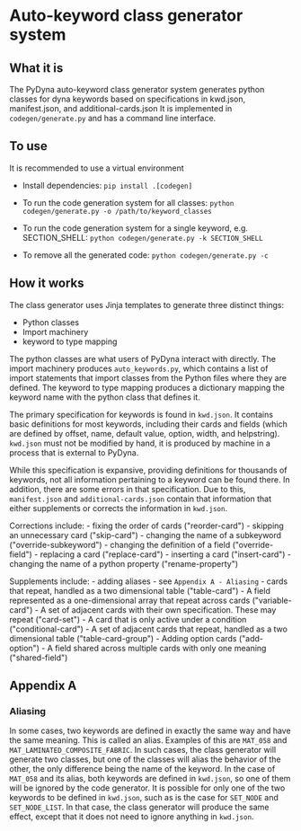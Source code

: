 # Auto-keyword class generator system

## What it is
The PyDyna auto-keyword class generator system generates python classes for
dyna keywords based on specifications in kwd.json, manifest.json, and additional-cards.json
It is implemented in `codegen/generate.py` and has a command line interface.

## To use
It is recommended to use a virtual environment

- Install dependencies:
``pip install .[codegen]``

- To run the code generation system for all classes:
``python codegen/generate.py -o /path/to/keyword_classes``

- To run the code generation system for a single keyword, e.g. SECTION_SHELL:
``python codegen/generate.py -k SECTION_SHELL``

- To remove all the generated code:
``python codegen/generate.py -c``

## How it works
The class generator uses Jinja templates to generate three distinct things:
- Python classes
- Import machinery
- keyword to type mapping

The python classes are what users of PyDyna interact with directly. The import machinery produces
`auto_keywords.py`, which contains a list of import statements that import classes from the
Python files where they are defined. The keyword to type mapping produces a dictionary mapping the
keyword name with the python class that defines it.

The primary specification for keywords is found in `kwd.json`. It contains basic definitions
for most keywords, including their cards and fields (which are defined by offset, name, default
value, option, width, and helpstring). `kwd.json` must not be modified by hand, it is
produced by machine in a process that is external to PyDyna.

While this specification is expansive, providing definitions for thousands of keywords, not all
information pertaining to a keyword can be found there. In addition, there are some errors in that
specification. Due to this, `manifest.json` and `additional-cards.json` contain that information
that either supplements or corrects the information in `kwd.json`.

Corrections include:
    - fixing the order of cards ("reorder-card")
    - skipping an unnecessary card ("skip-card")
    - changing the name of a subkeyword ("override-subkeyword")
    - changing the definition of a field ("override-field")
    - replacing a card ("replace-card")
    - inserting a card ("insert-card")
    - changing the name of a python property ("rename-property")

Supplements include:
    - adding aliases - see `Appendix A - Aliasing`
    - cards that repeat, handled as a two dimensional table ("table-card")
    - A field represented as a one-dimensional array that repeat across cards ("variable-card")
    - A set of adjacent cards with their own specification. These may repeat ("card-set")
    - A card that is only active under a condition ("conditional-card")
    - A set of adjacent cards that repeat, handled as a two dimensional table ("table-card-group")
    - Adding option cards ("add-option")
    - A field shared across multiple cards with only one meaning ("shared-field")


## Appendix A

### Aliasing

In some cases, two keywords are defined in exactly the same way and have the same meaning. This is called
an alias. Examples of this are `MAT_058` and `MAT_LAMINATED_COMPOSITE_FABRIC`. In such cases, the class
generator will generate two classes, but one of the classes will alias the behavior of the other, the only
difference being the name of the keyword. In the case of `MAT_058` and its alias, both keywords are defined
in `kwd.json`, so one of them will be ignored by the code generator. It is possible for only one of the two
keywords to be defined in `kwd.json`, such as is the case for `SET_NODE` and `SET_NODE_LIST`. In that case,
the class generator will produce the same effect, except that it does not need to ignore anything in
`kwd.json`.

